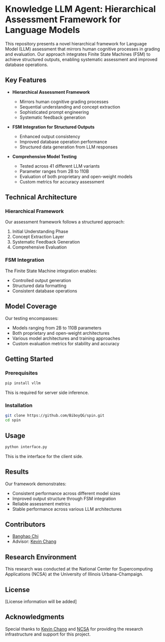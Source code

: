 # Knowledge LLM Agent: Hierarchical Assessment Framework for Language Models

This repository presents a novel hierarchical framework for Language Model (LLM) assessment that mirrors human cognitive processes in grading and evaluation. Our approach integrates Finite State Machines (FSM) to achieve structured outputs, enabling systematic assessment and improved database operations.

## Key Features

- **Hierarchical Assessment Framework**
  - Mirrors human cognitive grading processes
  - Sequential understanding and concept extraction
  - Sophisticated prompt engineering
  - Systematic feedback generation

- **FSM Integration for Structured Outputs**
  - Enhanced output consistency
  - Improved database operation performance
  - Structured data generation from LLM responses

- **Comprehensive Model Testing**
  - Tested across 41 different LLM variants
  - Parameter ranges from 2B to 110B
  - Evaluation of both proprietary and open-weight models
  - Custom metrics for accuracy assessment

## Technical Architecture

### Hierarchical Framework
Our assessment framework follows a structured approach:
1. Initial Understanding Phase
2. Concept Extraction Layer
3. Systematic Feedback Generation
4. Comprehensive Evaluation

### FSM Integration
The Finite State Machine integration enables:
- Controlled output generation
- Structured data formatting
- Consistent database operations

## Model Coverage

Our testing encompasses:
- Models ranging from 2B to 110B parameters
- Both proprietary and open-weight architectures
- Various model architectures and training approaches
- Custom evaluation metrics for stability and accuracy

## Getting Started

### Prerequisites
```bash
pip install vllm
```
This is required for server side inference.

### Installation
```bash
git clone https://github.com/BiboyQG/spin.git
cd spin
```

## Usage

```bash
python interface.py
```
This is the interface for the client side.

## Results

Our framework demonstrates:
- Consistent performance across different model sizes
- Improved output structure through FSM integration
- Reliable assessment metrics
- Stable performance across various LLM architectures

## Contributors

- [Banghao Chi](https://biboyqg.github.io/)
- Advisor: [Kevin Chang](https://siebelschool.illinois.edu/about/people/faculty/kcchang)

## Research Environment

This research was conducted at the National Center for Supercomputing Applications (NCSA) at the University of Illinois Urbana-Champaign.

## License

[License information will be added]

## Acknowledgments

Special thanks to [Kevin Chang](https://siebelschool.illinois.edu/about/people/faculty/kcchang) and [NCSA](https://ncsa.illinois.edu/) for providing the research infrastructure and support for this project.
